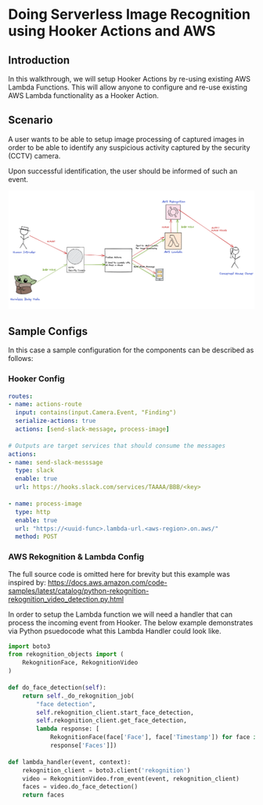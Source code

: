 # Doing Serverless Image Recognition using Hooker Actions and AWS

## Introduction
In this walkthrough, we will setup Hooker Actions by re-using existing AWS Lambda Functions. This will allow anyone to configure and re-use existing AWS Lambda functionality as a Hooker Action.

## Scenario
A user wants to be able to setup image processing of captured images in order to be able to identify any suspicious activity captured by the security (CCTV) camera.

Upon successful identification, the user should be informed of such an event.

![img.png](assets/image-rekognition.png)

## Sample Configs
In this case a sample configuration for the components can be described as follows:

### Hooker Config
```yaml
routes:
- name: actions-route
  input: contains(input.Camera.Event, "Finding")
  serialize-actions: true
  actions: [send-slack-message, process-image]

# Outputs are target services that should consume the messages
actions:
- name: send-slack-messsage
  type: slack
  enable: true 
  url: https://hooks.slack.com/services/TAAAA/BBB/<key>

- name: process-image
  type: http
  enable: true
  url: "https://<uuid-func>.lambda-url.<aws-region>.on.aws/"
  method: POST
```

### AWS Rekognition & Lambda Config
The full source code is omitted here for brevity but this example was inspired by: https://docs.aws.amazon.com/code-samples/latest/catalog/python-rekognition-rekognition_video_detection.py.html

In order to setup the Lambda function we will need a handler that can process the incoming event from Hooker. The below example demonstrates via Python psuedocode what this Lambda Handler could look like.
```python
import boto3
from rekognition_objects import (
    RekognitionFace, RekognitionVideo
)

def do_face_detection(self):
    return self._do_rekognition_job(
        "face detection",
        self.rekognition_client.start_face_detection,
        self.rekognition_client.get_face_detection,
        lambda response: [
            RekognitionFace(face['Face'], face['Timestamp']) for face in
            response['Faces']])

def lambda_handler(event, context):
    rekognition_client = boto3.client('rekognition')
    video = RekognitionVideo.from_event(event, rekognition_client)
    faces = video.do_face_detection()
    return faces
```